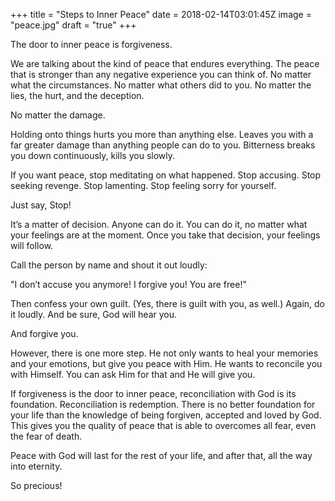 +++
title = "Steps to Inner Peace"
date = 2018-02-14T03:01:45Z
image = "peace.jpg"
draft = "true"
+++

The door to inner peace is forgiveness. 

We are talking about the kind of peace that endures everything. The peace that is stronger than any negative experience you can think of. No matter what the circumstances. No matter what others did to you. No matter the lies, the hurt, and the deception. 

No matter the damage.

Holding onto things hurts you more than anything else. Leaves you with a far greater damage than anything people can do to you. Bitterness breaks you down continuously, kills you slowly.

If you want peace, stop meditating on what happened. Stop accusing. Stop seeking revenge. Stop lamenting. Stop feeling sorry for yourself. 

Just say, Stop!

It’s a matter of decision. Anyone can do it. You can do it, no matter what your feelings are at the moment. Once you take that decision, your feelings will follow.

Call the person by name and shout it out loudly:

"I don’t accuse you anymore! I forgive you! You are free!"

Then confess your own guilt. (Yes, there is guilt with you, as well.) Again, do it loudly. And be sure, God will hear you. 

And forgive you.

However, there is one more step. He not only wants to heal your memories and your emotions, but give you peace with Him. He wants to reconcile you with Himself. You can ask Him for that and He will give you.

If forgiveness is the door to inner peace, reconciliation with God is its foundation. Reconciliation is redemption. There is no better foundation for your life than the knowledge of being forgiven, accepted and loved by God. This gives you the quality of peace that is able to overcomes all fear, even the fear of death.

Peace with God will last for the rest of your life, and after that, all the way into eternity.

So precious! 
